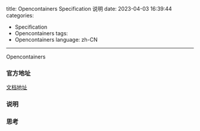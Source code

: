 title: Opencontainers Specification 说明
date: 2023-04-03 16:39:44
categories:
- Specification
- Opencontainers
tags:
- Opencontainers
language: zh-CN
---
Opencontainers
<!-- more -->

### 官方地址
[文档地址](https://specs.opencontainers.org/)

### 说明


### 思考